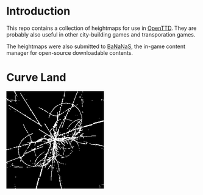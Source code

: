 # Introduction
This repo contains a collection of heightmaps for use in [OpenTTD](https://www.openttd.org/). They are probably also useful in other city-building games and transporation games.

The heightmaps were also submitted to [BaNaNaS](https://bananas.openttd.org/), the in-game content manager for open-source downloadable contents.

# Curve Land

![Preview for Curve Land 2](https://raw.githubusercontent.com/ahyangyi/openttd-heightmaps/main/Curve%20Land%202/preview_grayscale.png)
